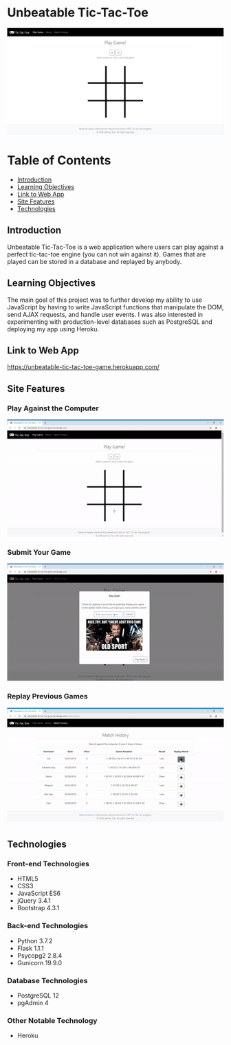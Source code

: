 # **Unbeatable Tic-Tac-Toe**

![](static/images/landing.png)

# **Table of Contents**

 * [Introduction](#introduction)
 * [Learning Objectives](#learning-objectives)
 * [Link to Web App](#link-to-web-app)
 * [Site Features](#site-features)
 * [Technologies](#technologies)

## **Introduction**

Unbeatable Tic-Tac-Toe is a web application where users can play against a perfect tic-tac-toe engine (you can not win against it). Games that are played can be stored in a database and replayed by anybody. 

## **Learning Objectives**

The main goal of this project was to further develop my ability to use JavaScript by having to write JavaScript functions that manipulate the DOM, send AJAX requests, and handle user events. I was also interested in experimenting with production-level databases such as PostgreSQL and deploying my app using Heroku.

## **Link to Web App**

https://unbeatable-tic-tac-toe-game.herokuapp.com/

## **Site Features**

### **Play Against the Computer**

![](static/images/gameplay.gif)

### **Submit Your Game**

![](static/images/submit.gif)

### **Replay Previous Games**

![](static/images/replay.gif)

## **Technologies**

### **Front-end Technologies**

  * HTML5
  * CSS3
  * JavaScript ES6
  * jQuery 3.4.1
  * Bootstrap 4.3.1

### **Back-end Technologies**

  * Python 3.7.2
  * Flask 1.1.1
  * Psycopg2 2.8.4
  * Gunicorn 19.9.0

### **Database Technologies**

  * PostgreSQL 12
  * pgAdmin 4

### **Other Notable Technology**

 * Heroku
